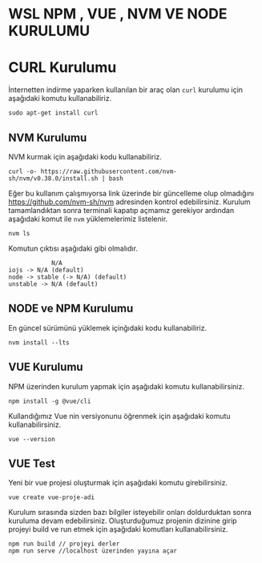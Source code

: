# WSL NPM , VUE , NVM VE NODE KURULUMU
# CURL Kurulumu
İnternetten indirme yaparken kullanılan bir araç olan `curl` kurulumu için aşağıdaki komutu kullanabiliriz.
```
sudo apt-get install curl
```
## NVM Kurulumu
NVM kurmak için aşağıdaki kodu kullanabiliriz.
```
curl -o- https://raw.githubusercontent.com/nvm-sh/nvm/v0.38.0/install.sh | bash
```
Eğer bu kullanım çalışmıyorsa link üzerinde bir güncelleme olup olmadığını https://github.com/nvm-sh/nvm adresinden kontrol edebilirsiniz. Kurulum tamamlandıktan sonra terminali kapatıp açmamız gerekiyor ardından aşağıdaki komut ile `nvm` yüklemelerimiz listelenir.
```
nvm ls
```
Komutun çıktısı aşağıdaki gibi olmalıdır.
```
            N/A
iojs -> N/A (default)
node -> stable (-> N/A) (default)
unstable -> N/A (default)
```
## NODE ve NPM Kurulumu
En güncel sürümünü yüklemek içinğıdaki kodu kullanabiliriz.
```
nvm install --lts
```
## VUE Kurulumu
NPM üzerinden kurulum yapmak için aşağıdaki komutu kullanabilirsiniz.
```
npm install -g @vue/cli
```
Kullandığımız Vue nin versiyonunu öğrenmek için aşağıdaki komutu kullanabilirsiniz.
```
vue --version
```

## VUE Test
Yeni bir vue projesi oluşturmak için aşağıdaki komutu girebilirsiniz.
```
vue create vue-proje-adi
```
Kurulum sırasında sizden bazı bilgiler isteyebilir onları doldurduktan sonra kuruluma devam edebilirsiniz. Oluşturduğumuz projenin dizinine girip projeyi build ve run etmek için aşağıdaki komutları kullanabilirsiniz.
```
npm run build // projeyi derler
npm run serve //localhost üzerinden yayına açar
```













